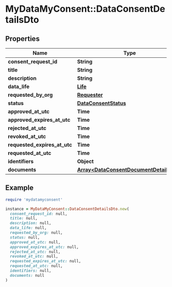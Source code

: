 # MyDataMyConsent::DataConsentDetailsDto

## Properties

| Name | Type | Description | Notes |
| ---- | ---- | ----------- | ----- |
| **consent_request_id** | **String** |  |  |
| **title** | **String** |  | [optional] |
| **description** | **String** |  | [optional] |
| **data_life** | [**Life**](Life.md) |  | [optional] |
| **requested_by_org** | [**Requester**](Requester.md) |  | [optional] |
| **status** | [**DataConsentStatus**](DataConsentStatus.md) |  | [optional] |
| **approved_at_utc** | **Time** |  | [optional] |
| **approved_expires_at_utc** | **Time** |  | [optional] |
| **rejected_at_utc** | **Time** |  | [optional] |
| **revoked_at_utc** | **Time** |  | [optional] |
| **requested_expires_at_utc** | **Time** |  | [optional] |
| **requested_at_utc** | **Time** |  | [optional] |
| **identifiers** | **Object** |  | [optional] |
| **documents** | [**Array&lt;DataConsentDocumentDetailsDto&gt;**](DataConsentDocumentDetailsDto.md) |  | [optional] |

## Example

```ruby
require 'mydatamyconsent'

instance = MyDataMyConsent::DataConsentDetailsDto.new(
  consent_request_id: null,
  title: null,
  description: null,
  data_life: null,
  requested_by_org: null,
  status: null,
  approved_at_utc: null,
  approved_expires_at_utc: null,
  rejected_at_utc: null,
  revoked_at_utc: null,
  requested_expires_at_utc: null,
  requested_at_utc: null,
  identifiers: null,
  documents: null
)
```

